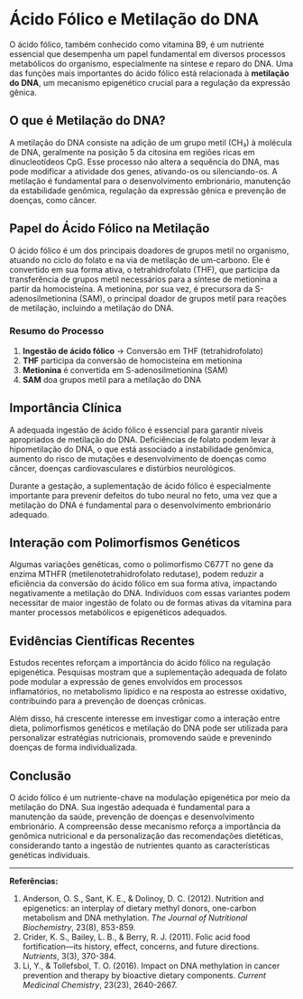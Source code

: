 # Ácido Fólico e Metilação do DNA

O ácido fólico, também conhecido como vitamina B9, é um nutriente essencial que desempenha um papel fundamental em diversos processos metabólicos do organismo, especialmente na síntese e reparo do DNA. Uma das funções mais importantes do ácido fólico está relacionada à **metilação do DNA**, um mecanismo epigenético crucial para a regulação da expressão gênica.

## O que é Metilação do DNA?

A metilação do DNA consiste na adição de um grupo metil (CH₃) à molécula de DNA, geralmente na posição 5 da citosina em regiões ricas em dinucleotídeos CpG. Esse processo não altera a sequência do DNA, mas pode modificar a atividade dos genes, ativando-os ou silenciando-os. A metilação é fundamental para o desenvolvimento embrionário, manutenção da estabilidade genômica, regulação da expressão gênica e prevenção de doenças, como câncer.

## Papel do Ácido Fólico na Metilação

O ácido fólico é um dos principais doadores de grupos metil no organismo, atuando no ciclo do folato e na via de metilação de um-carbono. Ele é convertido em sua forma ativa, o tetrahidrofolato (THF), que participa da transferência de grupos metil necessários para a síntese de metionina a partir da homocisteína. A metionina, por sua vez, é precursora da S-adenosilmetionina (SAM), o principal doador de grupos metil para reações de metilação, incluindo a metilação do DNA.

### Resumo do Processo

1. **Ingestão de ácido fólico** → Conversão em THF (tetrahidrofolato)
2. **THF** participa da conversão de homocisteína em metionina
3. **Metionina** é convertida em S-adenosilmetionina (SAM)
4. **SAM** doa grupos metil para a metilação do DNA

## Importância Clínica

A adequada ingestão de ácido fólico é essencial para garantir níveis apropriados de metilação do DNA. Deficiências de folato podem levar à hipometilação do DNA, o que está associado a instabilidade genômica, aumento do risco de mutações e desenvolvimento de doenças como câncer, doenças cardiovasculares e distúrbios neurológicos.

Durante a gestação, a suplementação de ácido fólico é especialmente importante para prevenir defeitos do tubo neural no feto, uma vez que a metilação do DNA é fundamental para o desenvolvimento embrionário adequado.

## Interação com Polimorfismos Genéticos

Algumas variações genéticas, como o polimorfismo C677T no gene da enzima MTHFR (metilenotetrahidrofolato redutase), podem reduzir a eficiência da conversão do ácido fólico em sua forma ativa, impactando negativamente a metilação do DNA. Indivíduos com essas variantes podem necessitar de maior ingestão de folato ou de formas ativas da vitamina para manter processos metabólicos e epigenéticos adequados.

## Evidências Científicas Recentes

Estudos recentes reforçam a importância do ácido fólico na regulação epigenética. Pesquisas mostram que a suplementação adequada de folato pode modular a expressão de genes envolvidos em processos inflamatórios, no metabolismo lipídico e na resposta ao estresse oxidativo, contribuindo para a prevenção de doenças crônicas.

Além disso, há crescente interesse em investigar como a interação entre dieta, polimorfismos genéticos e metilação do DNA pode ser utilizada para personalizar estratégias nutricionais, promovendo saúde e prevenindo doenças de forma individualizada.

## Conclusão

O ácido fólico é um nutriente-chave na modulação epigenética por meio da metilação do DNA. Sua ingestão adequada é fundamental para a manutenção da saúde, prevenção de doenças e desenvolvimento embrionário. A compreensão desse mecanismo reforça a importância da genômica nutricional e da personalização das recomendações dietéticas, considerando tanto a ingestão de nutrientes quanto as características genéticas individuais.

---

**Referências:**

1. Anderson, O. S., Sant, K. E., & Dolinoy, D. C. (2012). Nutrition and epigenetics: an interplay of dietary methyl donors, one-carbon metabolism and DNA methylation. *The Journal of Nutritional Biochemistry*, 23(8), 853-859.
2. Crider, K. S., Bailey, L. B., & Berry, R. J. (2011). Folic acid food fortification—its history, effect, concerns, and future directions. *Nutrients*, 3(3), 370-384.
3. Li, Y., & Tollefsbol, T. O. (2016). Impact on DNA methylation in cancer prevention and therapy by bioactive dietary components. *Current Medicinal Chemistry*, 23(23), 2640-2667.